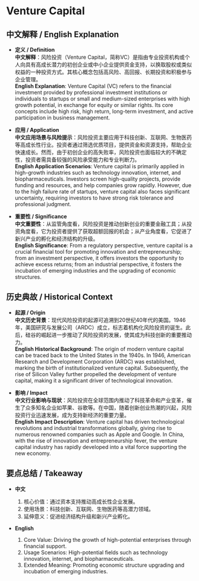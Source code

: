 # Venture Capital

## 中文解释 / English Explanation

* **定义 / Definition**  
  **中文解释**：风险投资（Venture Capital，简称VC）是指由专业投资机构或个人向具有高成长潜力的初创企业或中小企业提供资金支持，以换取股权或类似权益的一种投资方式。其核心概念包括高风险、高回报、长期投资和积极参与企业管理。  
  **English Explanation**: Venture Capital (VC) refers to the financial investment provided by professional investment institutions or individuals to startups or small and medium-sized enterprises with high growth potential, in exchange for equity or similar rights. Its core concepts include high risk, high return, long-term investment, and active participation in business management.

* **应用 / Application**  
  **中文应用场景与风险提示**：风险投资主要应用于科技创新、互联网、生物医药等高成长性行业。投资者通过筛选优质项目，提供资金和资源支持，帮助企业快速成长。然而，由于初创企业的高失败率，风险投资也面临较大的不确定性，投资者需具备较强的风险承受能力和专业判断力。  
  **English Application Scenarios**: Venture capital is primarily applied in high-growth industries such as technology innovation, internet, and biopharmaceuticals. Investors screen high-quality projects, provide funding and resources, and help companies grow rapidly. However, due to the high failure rate of startups, venture capital also faces significant uncertainty, requiring investors to have strong risk tolerance and professional judgment.

* **重要性 / Significance**  
  **中文重要性**：从监管角度看，风险投资是推动创新创业的重要金融工具；从投资角度看，它为投资者提供了获取超额回报的机会；从产业角度看，它促进了新兴产业的孵化和经济结构的升级。  
  **English Significance**: From a regulatory perspective, venture capital is a crucial financial tool for promoting innovation and entrepreneurship; from an investment perspective, it offers investors the opportunity to achieve excess returns; from an industrial perspective, it fosters the incubation of emerging industries and the upgrading of economic structures.

## 历史典故 / Historical Context

* **起源 / Origin**  
  **中文历史背景**：现代风险投资的起源可追溯到20世纪40年代的美国。1946年，美国研究与发展公司（ARDC）成立，标志着机构化风险投资的诞生。此后，硅谷的崛起进一步推动了风险投资的发展，使其成为科技创新的重要推动力。  
  **English Historical Background**: The origin of modern venture capital can be traced back to the United States in the 1940s. In 1946, American Research and Development Corporation (ARDC) was established, marking the birth of institutionalized venture capital. Subsequently, the rise of Silicon Valley further propelled the development of venture capital, making it a significant driver of technological innovation.

* **影响 / Impact**  
  **中文行业影响与现状**：风险投资在全球范围内推动了科技革命和产业变革，催生了众多知名企业如苹果、谷歌等。在中国，随着创新创业热潮的兴起，风险投资行业迅速发展，成为支持新经济的重要力量。  
  **English Impact Description**: Venture capital has driven technological revolutions and industrial transformations globally, giving rise to numerous renowned companies such as Apple and Google. In China, with the rise of innovation and entrepreneurship fever, the venture capital industry has rapidly developed into a vital force supporting the new economy.

## 要点总结 / Takeaway

* **中文**  
  1. 核心价值：通过资本支持推动高成长性企业发展。
  2. 使用场景：科技创新、互联网、生物医药等高潜力领域。
  3. 延伸意义：促进经济结构升级和新兴产业孵化。

* **English**  
  1. Core Value: Driving the growth of high-potential enterprises through financial support.
  2. Usage Scenarios: High-potential fields such as technology innovation, internet, and biopharmaceuticals.
  3. Extended Meaning: Promoting economic structure upgrading and incubation of emerging industries.